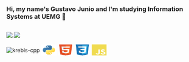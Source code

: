 ### Hi, my name's Gustavo Junio and I'm studying Information Systems at UEMG  👋
##
<div style="display: inline_block">
<a href="https://github.com/anuraghazra/github-readme-stats">
  <img height=180 align="center" src="https://github-readme-stats.vercel.app/api?username=krebis006&show_icons=true&theme=tokyonight" />
</a>
<a href="https://github.com/anuraghazra/convoychat">
  <img height=180 align="center" src="https://github-readme-stats.vercel.app/api/top-langs?username=krebis006&layout=compact&langs_count=8&card_width=320&theme=tokyonight" />
</a>
</div>  
<div style="display: inline_block"><br>
  <img align="center" alt="krebis-cpp" height="30" width="40" src="https://cdn.jsdelivr.net/gh/devicons/devicon/icons/cplusplus/cplusplus-plain.svg"">
  <img align="center" alt="krebis-py" height="30" width="40" src="https://raw.githubusercontent.com/devicons/devicon/master/icons/python/python-original.svg">
  <img align="center" alt="krebis-html" height="30" width="40" src="https://raw.githubusercontent.com/devicons/devicon/master/icons/html5/html5-original.svg">
  <img align="center" alt="krebis-css" height="30" width="40" src="https://raw.githubusercontent.com/devicons/devicon/master/icons/css3/css3-original.svg">
  <img align="center" alt="krebis-js" height="30" width="40" src="https://raw.githubusercontent.com/devicons/devicon/master/icons/javascript/javascript-plain.svg">
</div>

<!--
**krebis006/krebis006** is a ✨ _special_ ✨ repository because its `README.md` (this file) appears on your GitHub profile.

Here are some ideas to get you started:

- 🔭 I’m currently working on ...
- 🌱 I’m currently learning ...
- 👯 I’m looking to collaborate on ...
- 🤔 I’m looking for help with ...
- 💬 Ask me about ...
- 📫 How to reach me: ...
- 😄 Pronouns: ...
- ⚡ Fun fact: ...
-->
